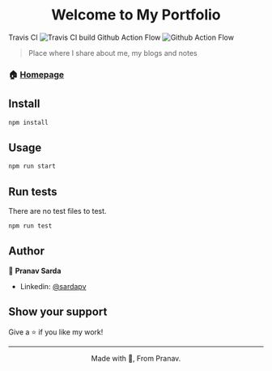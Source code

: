 
<h1 align="center">Welcome to My Portfolio</h1>
<p>
  Travis CI <img alt="Travis CI build" src="https://travis-ci.com/sardapv/portfolio.svg?branch=main" />
  Github Action Flow <img alt="Github Action Flow" src="https://travis-ci.com/sardapv/portfolio.svg?branch=main" />
</p>

> Place where I share about me, my blogs and notes

### 🏠 [Homepage](https://sardapv.github.io/portfolio)


## Install

```sh
npm install
```

## Usage

```sh
npm run start
```

## Run tests

There are no test files to test.

```sh
npm run test
```

## Author

👤 **Pranav Sarda**

* Linkedin: [@sardapv](https://www.linkedin.com/in/sardapv/)

## Show your support

Give a ⭐️ if you like my work!

***
<p align="center"> Made with 💚, From Pranav. </p> <br />
